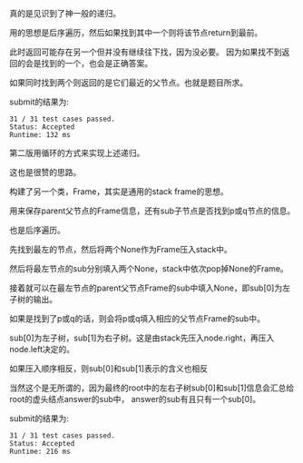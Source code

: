 真的是见识到了神一般的递归。

用的思想是后序遍历，然后如果找到其中一个则将该节点return到最前。

此时返回可能存在另一个但并没有继续往下找，因为没必要。
因为如果找不到返回的会是找到的一个，也会是正确答案。

如果同时找到两个则返回的是它们最近的父节点。也就是题目所求。

submit的结果为:
```
31 / 31 test cases passed.
Status: Accepted
Runtime: 132 ms
```

第二版用循环的方式来实现上述递归。

这也是很赞的思路。

构建了另一个类，Frame，其实是通用的stack frame的思想。

用来保存parent父节点的Frame信息，还有sub子节点是否找到p或q节点的信息。

也是后序遍历。

先找到最左的节点，然后将两个None作为Frame压入stack中。

然后将最左节点的sub分别填入两个None，stack中依次pop掉None的Frame。

接着就可以在最左节点的parent父节点Frame的sub中填入None，即sub[0]为左子树的输出。

如果是找到了p或q的话，则会将p或q填入相应的父节点Frame的sub中。

sub[0]为左子树，sub[1]为右子树。这是由stack先压入node.right，再压入node.left决定的。

如果压入顺序相反，则sub[0]和sub[1]表示的含义也相反

当然这个是无所谓的，因为最终的root中的左右子树sub[0]和sub[1]信息会汇总给root的虚头结点answer的sub中，
answer的sub有且只有一个sub[0]。

submit的结果为:
```
31 / 31 test cases passed.
Status: Accepted
Runtime: 216 ms
```
